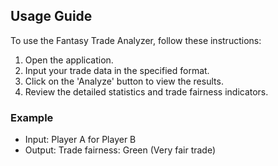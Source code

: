 ## Usage Guide
To use the Fantasy Trade Analyzer, follow these instructions:
1. Open the application.
2. Input your trade data in the specified format.
3. Click on the 'Analyze' button to view the results.
4. Review the detailed statistics and trade fairness indicators.

### Example
- Input: Player A for Player B
- Output: Trade fairness: Green (Very fair trade)
